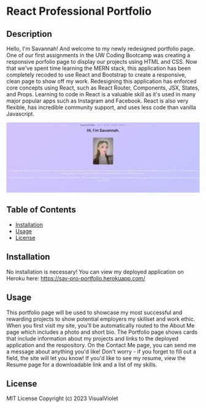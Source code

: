 # React Professional Portfolio

## Description

Hello, I'm Savannah! And welcome to my newly redesigned portfolio page. One of our first assignments in the UW Coding Bootcamp was creating a responsive porfolio page to display our projects using HTML and CSS. Now that we've spent time learning the MERN stack, this application has been completely recoded to use React and Bootstrap to create a responsive, clean page to show off my work. Redesigning this application has enforced core concepts using React, such as React Router, Components, JSX, States, and Props. Learning to code in React is a valuable skill as it's used in many major popular apps such as Instagram and Facebook. React is also very flexible, has incredible community support, and uses less code than vanilla Javascript.

![react portfolio home page](./public/portfolio-home.jpg)

## Table of Contents

- [Installation](#installation)
- [Usage](#usage)
- [License](#license)

## Installation

No installation is necessary! You can view my deployed application on Heroku here: https://sav-pro-portfolio.herokuapp.com/

## Usage

This portfolio page will be used to showcase my most successful and rewarding projects to show potential employers my skillset and work ethic. When you first visit my site, you'll be automatically routed to the About Me page which includes a photo and short bio. The Portfolio page shows cards that include information about my projects and links to the deployed application and the respository. On the Contact Me page, you can send me a message about anything you'd like! Don't worry - if you forget to fill out a field, the site will let you know! If you'd like to see my resume, view the Resume page for a downloadable link and a list of my skills.

## License

MIT License Copyright (c) 2023 VisualViolet
